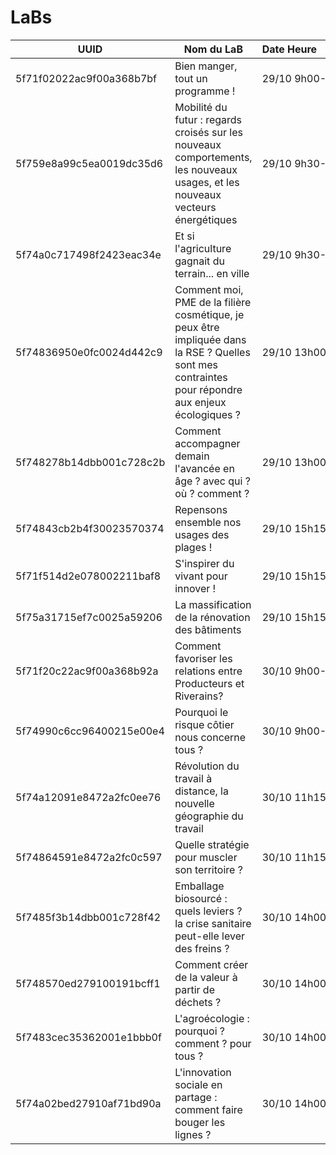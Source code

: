 # LaBs

|UUID|Nom&nbsp;du&nbsp;LaB|Date&nbsp;Heure&nbsp;&nbsp;&nbsp;&nbsp;&nbsp;&nbsp;&nbsp;&nbsp;&nbsp;&nbsp;&nbsp;&nbsp;&nbsp;&nbsp;&nbsp;&nbsp;&nbsp;&nbsp;&nbsp;
|---|---|---|
5f71f02022ac9f00a368b7bf|Bien manger, tout un programme !|29/10 9h00-10h45
5f759e8a99c5ea0019dc35d6|Mobilité du futur : regards croisés sur les nouveaux comportements, les nouveaux usages, et les nouveaux vecteurs énergétiques|29/10 9h30-11h15
5f74a0c717498f2423eac34e|Et si l'agriculture gagnait du terrain... en ville|29/10 9h30-11h15
5f74836950e0fc0024d442c9|Comment moi, PME de la filière cosmétique, je peux être impliquée dans la RSE ? Quelles sont mes contraintes pour répondre aux enjeux écologiques ?|29/10 13h00-14h45
5f748278b14dbb001c728c2b|Comment accompagner demain l'avancée en âge ? avec qui ? où ? comment ?|29/10 13h00-14h45
5f74843cb2b4f30023570374|Repensons ensemble nos usages des plages !|29/10 15h15-17h00
5f71f514d2e078002211baf8|S'inspirer du vivant pour innover !|29/10 15h15-17h00
5f75a31715ef7c0025a59206|La massification de la rénovation des bâtiments|29/10 15h15-17h00
5f71f20c22ac9f00a368b92a|Comment favoriser les relations entre Producteurs et Riverains?|30/10 9h00-10h45
5f74990c6cc96400215e00e4|Pourquoi le risque côtier nous concerne tous ?|30/10 9h00-10h45
5f74a12091e8472a2fc0ee76|Révolution du travail à distance, la nouvelle géographie du travail|30/10 11h15-13h00
5f74864591e8472a2fc0c597|Quelle stratégie pour muscler son territoire ?|30/10 11h15-13h00
5f7485f3b14dbb001c728f42|Emballage biosourcé : quels leviers ? la crise sanitaire peut-elle lever des freins ?|30/10 14h00-15h45
5f748570ed279100191bcff1|Comment créer de la valeur à partir de déchets ?|30/10 14h00-15h45
5f7483cec35362001e1bbb0f|L'agroécologie : pourquoi ? comment ? pour tous ?|30/10 14h00-15h45
5f74a02bed27910af71bd90a|L'innovation sociale en partage : comment faire bouger les lignes ?|30/10 14h00-15h45
